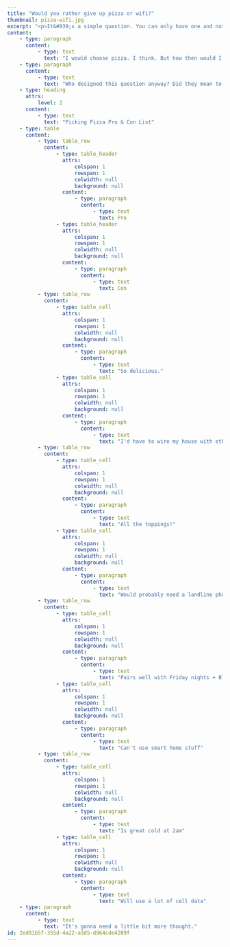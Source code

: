 ```yaml
---
title: "Would you rather give up pizza or wifi?"
thumbnail: pizza-wifi.jpg
excerpt: "<p>It&#039;s a simple question. You can only have one and not the other for the rest of your life.</p>"
content:
    - type: paragraph
      content:
          - type: text
            text: "I would choose pizza. I think. But how then would I stream Teenage Mutant Ninja Turtles? Perhaps a wired ethernet connection to my Apple TV would be an acceptable loophole."
    - type: paragraph
      content:
          - type: text
            text: "Who designed this question anyway? Did they mean to imply all internet, or just wireless internet? Wifi is definitely more convenient but I could probably survive just fine wiring my whole house with Cat5. Or Cat6. Or whatever the latest is, it's hard to know anymore."
    - type: heading
      attrs:
          level: 2
      content:
          - type: text
            text: "Picking Pizza Pro & Con List"
    - type: table
      content:
          - type: table_row
            content:
                - type: table_header
                  attrs:
                      colspan: 1
                      rowspan: 1
                      colwidth: null
                      background: null
                  content:
                      - type: paragraph
                        content:
                            - type: text
                              text: Pro
                - type: table_header
                  attrs:
                      colspan: 1
                      rowspan: 1
                      colwidth: null
                      background: null
                  content:
                      - type: paragraph
                        content:
                            - type: text
                              text: Con
          - type: table_row
            content:
                - type: table_cell
                  attrs:
                      colspan: 1
                      rowspan: 1
                      colwidth: null
                      background: null
                  content:
                      - type: paragraph
                        content:
                            - type: text
                              text: "So delicious."
                - type: table_cell
                  attrs:
                      colspan: 1
                      rowspan: 1
                      colwidth: null
                      background: null
                  content:
                      - type: paragraph
                        content:
                            - type: text
                              text: "I'd have to wire my house with ethernet"
          - type: table_row
            content:
                - type: table_cell
                  attrs:
                      colspan: 1
                      rowspan: 1
                      colwidth: null
                      background: null
                  content:
                      - type: paragraph
                        content:
                            - type: text
                              text: "All the toppings!"
                - type: table_cell
                  attrs:
                      colspan: 1
                      rowspan: 1
                      colwidth: null
                      background: null
                  content:
                      - type: paragraph
                        content:
                            - type: text
                              text: "Would probably need a landline phone"
          - type: table_row
            content:
                - type: table_cell
                  attrs:
                      colspan: 1
                      rowspan: 1
                      colwidth: null
                      background: null
                  content:
                      - type: paragraph
                        content:
                            - type: text
                              text: "Pairs well with Friday nights + Blockbuster Video"
                - type: table_cell
                  attrs:
                      colspan: 1
                      rowspan: 1
                      colwidth: null
                      background: null
                  content:
                      - type: paragraph
                        content:
                            - type: text
                              text: "Can't use smart home stuff"
          - type: table_row
            content:
                - type: table_cell
                  attrs:
                      colspan: 1
                      rowspan: 1
                      colwidth: null
                      background: null
                  content:
                      - type: paragraph
                        content:
                            - type: text
                              text: "Is great cold at 2am"
                - type: table_cell
                  attrs:
                      colspan: 1
                      rowspan: 1
                      colwidth: null
                      background: null
                  content:
                      - type: paragraph
                        content:
                            - type: text
                              text: "Will use a lot of cell data"
    - type: paragraph
      content:
          - type: text
            text: "It's gonna need a little bit more thought."
id: 2ed01b5f-355d-4a22-a3d5-d964cde4209f
---
```

